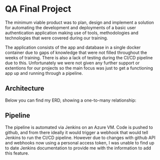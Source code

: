 
# QA Final Project

The minimum viable product was to plan, design and implement a solution for automating the development and deployments of a basic user authentication application making use of tools, methodologies and technologies that were covered during our training. 


The application consists of the app and database in a single docker container due to gaps of knowledge that were not filled throughout the weeks of training. There is also a lack of testing during the CI/CD pipeline due to this. Unfortunately we were not given any further support or extentions for our projects so the main focus was just to get a functioning app up and running through a pipeline.






## Architecture

Below you can find my ERD, showing a one-to-many relationship:





## Pipeline

The pipeline is automated via Jenkins on an Azure VM. Code is pushed to github, and from there ideally it would trigger a webhook that would tell Jenkins to run the CI/CD pipeline. However due to changes with github API and webhooks now using a personal access token, I was unable to find up to date Jenkins documentation to provide me with the information to add this feature.

